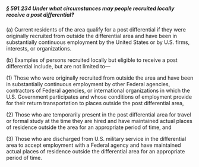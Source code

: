 ##### § 591.234 Under what circumstances may people recruited locally receive a post differential? #####

(a) Current residents of the area qualify for a post differential if they were originally recruited from outside the differential area and have been in substantially continuous employment by the United States or by U.S. firms, interests, or organizations.

(b) Examples of persons recruited locally but eligible to receive a post differential include, but are not limited to—

(1) Those who were originally recruited from outside the area and have been in substantially continuous employment by other Federal agencies, contractors of Federal agencies, or international organizations in which the U.S. Government participates and whose conditions of employment provide for their return transportation to places outside the post differential area,

(2) Those who are temporarily present in the post differential area for travel or formal study at the time they are hired and have maintained actual places of residence outside the area for an appropriate period of time, and

(3) Those who are discharged from U.S. military service in the differential area to accept employment with a Federal agency and have maintained actual places of residence outside the differential area for an appropriate period of time.